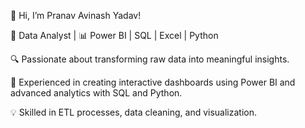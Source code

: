 👋 Hi, I’m Pranav Avinash Yadav!

💼 Data Analyst | 📊 Power BI | SQL | Excel | Python

🔍 Passionate about transforming raw data into meaningful insights.

🚀 Experienced in creating interactive dashboards using Power BI and advanced analytics with SQL and Python.

💡 Skilled in ETL processes, data cleaning, and visualization.
